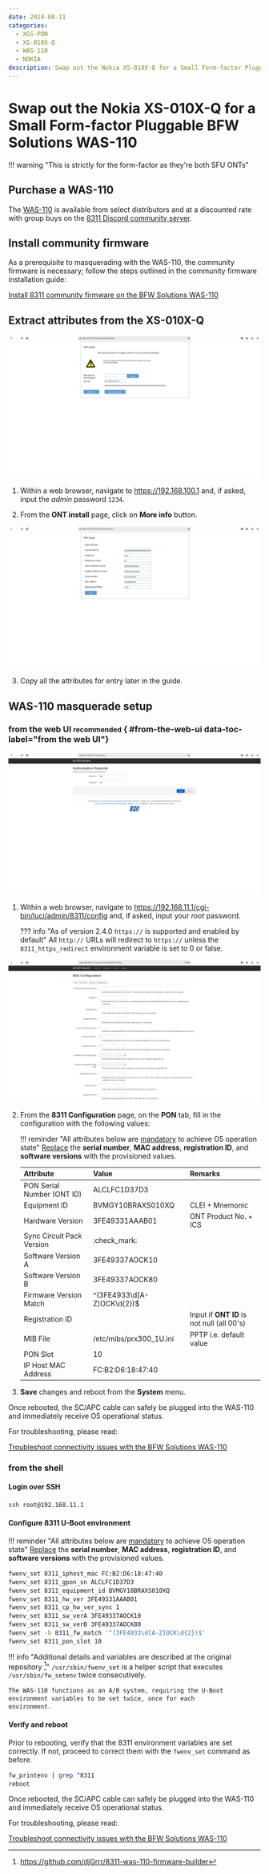 ```yaml
---
date: 2024-08-11
categories:
  - XGS-PON
  - XS-010X-Q
  - WAS-110
  - NOKIA
description: Swap out the Nokia XS-010X-Q for a Small Form-factor Pluggable BFW Solutions WAS-110
---
```


# Swap out the Nokia XS-010X-Q for a Small Form-factor Pluggable BFW Solutions WAS-110

!!! warning "This is strictly for the form-factor as they're both SFU ONTs"

<!-- more -->
<!-- nocont -->

## Purchase a WAS-110

The [WAS-110] is available from select distributors and at a discounted rate with group buys on the
[8311 Discord community server](https://discord.com/servers/8311-886329492438671420).

## Install community firmware

As a prerequisite to masquerading with the WAS-110, the community firmware is necessary; follow the steps
outlined in the community firmware installation guide:

[Install 8311 community firmware on the BFW Solutions WAS-110](install-8311-community-firmware-on-the-bfw-solutions-was-110.md)

## Extract attributes from the XS-010X-Q

![XS-010X-Q login](swap-out-the-nokia-xs-010x-q-for-a-small-form-factor-pluggable-bfw-solutions-was-110/xs010xq_login.webp)

1. Within a web browser, navigate to <https://192.168.100.1> and, if asked, input the *admin* password `1234`.

2. From the __ONT install__ page, click on __More info__ button.

![XS-010X-Q info](swap-out-the-nokia-xs-010x-q-for-a-small-form-factor-pluggable-bfw-solutions-was-110/xs010xq_info.webp)

3. Copy all the attributes for entry later in the guide.

## WAS-110 masquerade setup

### from the web UI <small>recommended</small> { #from-the-web-ui data-toc-label="from the web UI"}

![WAS-110 login](swap-out-the-nokia-xs-010x-q-for-a-small-form-factor-pluggable-bfw-solutions-was-110/was_110_luci_login.webp)

1. Within a web browser, navigate to
   <https://192.168.11.1/cgi-bin/luci/admin/8311/config>
   and, if asked, input your <em>root</em> password.

    ??? info "As of version 2.4.0 `https://` is supported and enabled by default"
        All `http://` URLs will redirect to `https://` unless the `8311_https_redirect` environment variable is set to
        0 or false.

![WAS-110 8311 configuration](swap-out-the-nokia-xs-010x-q-for-a-small-form-factor-pluggable-bfw-solutions-was-110/was_110_luci_config.webp)

2. From the __8311 Configuration__ page, on the __PON__ tab, fill in the configuration with the following values:

    !!! reminder "All attributes below are <ins>mandatory</ins> to achieve O5 operation state"
        <ins>Replace</ins> the __serial number__, __MAC address__, __registration ID__, and __software versions__ with
        the provisioned values.

    | Attribute                  | Value                         | Remarks                                    |
    | -------------------------- | ----------------------------- | ------------------------------------------ |
    | PON Serial Number (ONT ID) | ALCLFC1D37D3                  |                                            |
    | Equipment ID               | BVMGY10BRAXS010XQ             | CLEI + Mnemonic                            |
    | Hardware Version           | 3FE49331AAAB01                | ONT Product No. + ICS                      |
    | Sync Circuit Pack Version  | :check_mark:                  |                                            |
    | Software Version A         | 3FE49337AOCK10                |                                            |
    | Software Version B         | 3FE49337AOCK80                |                                            |
    | Firmware Version Match     | ^(3FE4933\d[A-Z]OCK\d{2})$    |                                            |
    | Registration ID            |                               | Input if __ONT ID__ is not null (all 00's) |
    | MIB File                   | /etc/mibs/prx300_1U.ini       | PPTP i.e. default value                    |
    | PON Slot                   | 10                            |                                            |
    | IP Host MAC Address        | FC:B2:D6:18:47:40             |                                            |

3. __Save__ changes and reboot from the __System__ menu.

Once rebooted, the SC/APC cable can safely be plugged into the WAS-110 and immediately receive O5 operational status.

For troubleshooting, please read:

[Troubleshoot connectivity issues with the BFW Solutions WAS-110]

### from the shell

<h4>Login over SSH</h4>

```sh
ssh root@192.168.11.1
```

<h4>Configure 8311 U-Boot environment</h4>

!!! reminder "All attributes below are <ins>mandatory</ins> to achieve O5 operation state"
    <ins>Replace</ins> the __serial number__, __MAC address__, __registration ID__, and __software versions__ with
    the provisioned values.

``` sh
fwenv_set 8311_iphost_mac FC:B2:D6:18:47:40
fwenv_set 8311_gpon_sn ALCLFC1D37D3
fwenv_set 8311_equipment_id BVMGY10BRAXS010XQ
fwenv_set 8311_hw_ver 3FE49331AAAB01
fwenv_set 8311_cp_hw_ver_sync 1
fwenv_set 8311_sw_verA 3FE49337AOCK10
fwenv_set 8311_sw_verB 3FE49337AOCK80
fwenv_set -b 8311_fw_match '^(3FE4933\d[A-Z]OCK\d{2})$'
fwenv_set 8311_pon_slot 10
```

!!! info "Additional details and variables are described at the original repository [^1]"
    `/usr/sbin/fwenv_set` is a helper script that executes `/usr/sbin/fw_setenv` twice consecutively.

    The WAS-110 functions as an A/B system, requiring the U-Boot environment variables to be set twice, once for each
    environment.

<h4>Verify and reboot</h4>

Prior to rebooting, verify that the 8311 environment variables are set correctly. If not, proceed to correct them with
the `fwenv_set` command as before.

```sh
fw_printenv | grep ^8311
reboot
```

Once rebooted, the SC/APC cable can safely be plugged into the WAS-110 and immediately receive O5 operational status.

For troubleshooting, please read:

[Troubleshoot connectivity issues with the BFW Solutions WAS-110]

  [WAS-110]: ../xgs-pon/ont/bfw-solutions/was-110.md#value-added-resellers
  [Troubleshoot connectivity issues with the BFW Solutions WAS-110]: troubleshoot-connectivity-issues-with-the-bfw-solutions-was-110.md

[^1]: <https://github.com/djGrrr/8311-was-110-firmware-builder>
